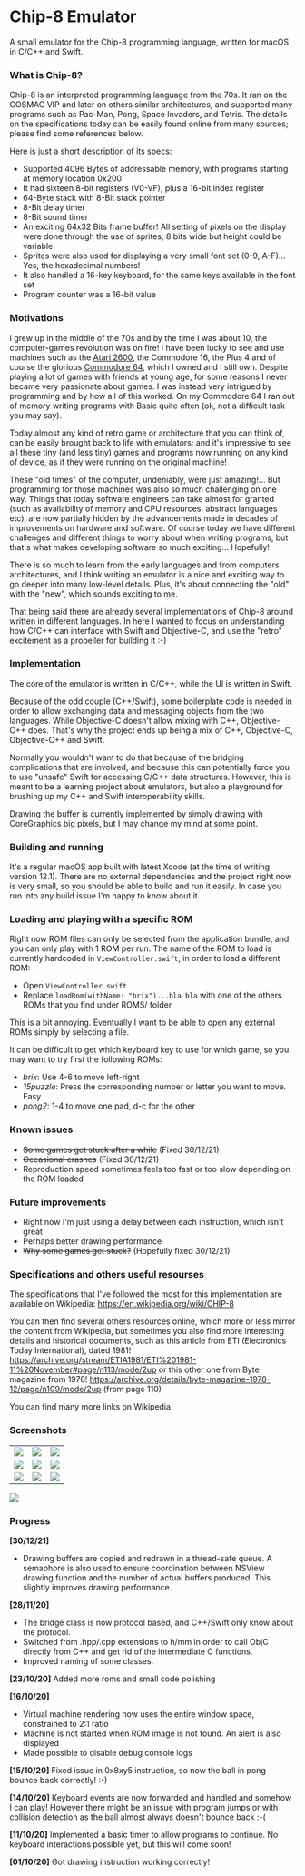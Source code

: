 # Chip-8 Emulator

A small emulator for the Chip-8 programming language, written for macOS in C/C++ and Swift.

### What is Chip-8?

Chip-8 is an interpreted programming language from the 70s. It ran on the COSMAC VIP and later on others similar architectures, and supported many programs such as Pac-Man, Pong, Space Invaders, and Tetris. The details on the specifications today can be easily found online from many sources; please find some references below.

Here is just a short description of its specs:
- Supported 4096 Bytes of addressable memory, with programs starting at memory location 0x200
- It had sixteen 8-bit registers (V0-VF), plus a 16-bit index register
- 64-Byte stack with 8-Bit stack pointer
- 8-Bit delay timer
- 8-Bit sound timer
- An exciting 64x32 Bits frame buffer! All setting of pixels on the display were done through the use of sprites, 8 bits wide but height could be variable
- Sprites were also used for displaying a very small font set (0-9, A-F)... Yes, the hexadecimal numbers!
- It also handled a 16-key keyboard, for the same keys available in the font set
- Program counter was a 16-bit value

### Motivations

I grew up in the middle of the 70s and by the time I was about 10, the computer-games revolution was on fire! I have been lucky to see and use machines such as the [Atari 2600](https://en.wikipedia.org/wiki/Atari_2600), the Commodore 16, the Plus 4 and of course the glorious [Commodore 64](https://en.wikipedia.org/wiki/Commodore_64), which I owned and I still own. Despite playing a lot of games with friends at young age, for some reasons I never became very passionate about games. I was instead very intrigued by programming and by how all of this worked. On my Commodore 64 I ran out of memory writing programs with Basic quite often (ok, not a difficult task you may say).

Today almost any kind of retro game or architecture that you can think of, can be easily brought back to life with emulators; and it's impressive to see all these tiny (and less tiny) games and programs now running on any kind of device, as if they were running on the original machine!

These "old times" of the computer, undeniably, were just amazing!... But programming for those machines was also so much challenging on one way. Things that today software engineers can take almost for granted (such as availability of memory and CPU resources, abstract languages etc), are now partially hidden by the advancements made in decades of improvements on hardware and software. Of course today we have different challenges and different things to worry about when writing programs, but that's what makes developing software so much exciting... Hopefully!

There is so much to learn from the early languages and from computers architectures, and I think writing an emulator is a nice and exciting way to go deeper into many low-level details. Plus, it's about connecting the "old" with the "new", which sounds exciting to me.

That being said there are already several implementations of Chip-8 around written in different languages. In here I wanted to focus on understanding how C/C++ can interface with Swift and Objective-C, and use the "retro" excitement as a propeller for building it :-)

### Implementation

The core of the emulator is written in C/C++, while the UI is written in Swift.

Because of the odd couple (C++/Swift), some boilerplate code is needed in order to allow exchanging data and messaging objects from the two languages. While Objective-C doesn't allow mixing with C++, Objective-C++ does. That's why the project ends up being a mix of C++, Objective-C, Objective-C++ and Swift.

Normally you wouldn't want to do that because of the bridging complications that are involved, and because this can potentially force you to use "unsafe" Swift for accessing C/C++ data structures. However, this is meant to be a learning project about emulators, but also a playground for brushing up my C++ and Swift interoperability skills.

Drawing the buffer is currently implemented by simply drawing with CoreGraphics big pixels, but I may change my mind at some point. 

### Building and running

It's a regular macOS app built with latest Xcode (at the time of writing version 12.1).
There are no external dependencies and the project right now is very small, so you should be able to build and run it easily.
In case you run into any build issue I'm happy to know about it.

### Loading and playing with a specific ROM

Right now ROM files can only be selected from the application bundle, and you can only play with 1 ROM per run.
The name of the ROM to load is currently hardcoded in `ViewController.swift`, in order to load a different ROM:
- Open `ViewController.swift`
- Replace `loadRom(withName: "brix")...bla bla` with one of the others ROMs that you find under ROMS/ folder 

This is a bit annoying. Eventually I want to be able to open any external ROMs simply by selecting a file.

It can be difficult to get which keyboard key to use for which game, so you may want to try first the following ROMs:
- _brix_: Use 4-6 to move left-right
- _15puzzle_: Press the corresponding number or letter you want to move. Easy
- _pong2_: 1-4 to move one pad, d-c for the other

### Known issues
- <strike>Some games get stuck after a while</strike> (Fixed 30/12/21)
- <strike>Occasional crashes</strike> (Fixed 30/12/21)
- Reproduction speed sometimes feels too fast or too slow depending on the ROM loaded

### Future improvements
- Right now I'm just using a delay between each instruction, which isn't great
- Perhaps better drawing performance
- <strike>Why some games get stuck?</strike> (Hopefully fixed 30/12/21)

### Specifications and others useful resourses

The specifications that I've followed the most for this implementation are available on Wikipedia: https://en.wikipedia.org/wiki/CHIP-8

You can then find several others resources online, which more or less mirror the content from Wikipedia, but sometimes you also find more interesting details and historical documents, such as this article from ETI (Electronics Today International), dated 1981! https://archive.org/stream/ETIA1981/ETI%201981-11%20November#page/n113/mode/2up
or this other one from Byte magazine from 1978! https://archive.org/details/byte-magazine-1978-12/page/n109/mode/2up (from page 110)

You can find many more links on Wikipedia.

### Screenshots

<table>
<tr>
    <td><img src="Screenshots/invaders_animated.gif"></td>
    <td><img src="Screenshots/pong.png"></td>
    <td><img src="Screenshots/tetris.png"></td>
</tr>
<tr>
    <td><img src="Screenshots/15puzzle.png"></td>
    <td><img src="Screenshots/blinky.png"></td>
    <td><img src="Screenshots/brix_animated.gif"></td>
</tr>
<tr>
    <td><img src="Screenshots/tictac.png"></td>
    <td><img src="Screenshots/vbrix.png"></td>
    <td><img src="Screenshots/invaders_gameover.png"></td>
</tr>
</table>

<img src="Screenshots/window_resize_pong2.gif">

### Progress

**[30/12/21]**
- Drawing buffers are copied and redrawn in a thread-safe queue. A semaphore is also used to ensure coordination between NSView drawing function and the number of actual buffers produced. This slightly improves drawing performance.

**[28/11/20]**
- The bridge class is now protocol based, and C++/Swift only know about the protocol.
- Switched from .hpp/.cpp extensions to h/mm in order to call ObjC directly from C++ and get rid of the intermediate C functions.
- Improved naming of some classes.

**[23/10/20]** Added more roms and small code polishing

**[16/10/20]** 
- Virtual machine rendering now uses the entire window space, constrained to 2:1 ratio
- Machine is not started when ROM image is not found. An alert is also displayed
- Made possible to disable debug console logs

**[15/10/20]** Fixed issue in 0x8xy5 instruction, so now the ball in pong bounce back correctly! :-)

**[14/10/20]** Keyboard events are now forwarded and handled and somehow I can play! However there might be an issue with program jumps or with collision detection as the ball almost always doesn't bounce back :-(

**[11/10/20]** Implemented a basic timer to allow programs to continue. No keyboard interactions possible yet, but this will come soon!

**[01/10/20]** Got drawing instruction working correctly!
